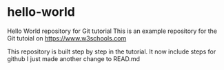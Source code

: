 # hello-world
Hello World repository for Git tutorial
This is an example repository for the Git tutoial on https://www.w3schools.com

This repository is built step by step in the tutorial. 
It now include steps for github
I just made another change to READ.md

